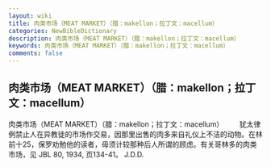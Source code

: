 ```yaml
---
layout: wiki
title: 肉类市场（MEAT MARKET）（腊：makellon；拉丁文：macellum）
categories: NewBibleDictionary
description: 肉类市场（MEAT MARKET）（腊：makellon；拉丁文：macellum）
keywords: 肉类市场（MEAT MARKET）（腊：makellon；拉丁文：macellum）
comments: false
---
```


## 肉类市场（MEAT MARKET）（腊：makellon；拉丁文：macellum）



肉类市场（MEAT MARKET）（腊：makellon；拉丁文：macellum）
　　犹太律例禁止人在异教徒的市场作交易，因那里出售的肉多来自礼仪上不洁的动物。在林前十25，保罗劝勉他的读者，毋须计较那种后人所谓的顾虑。有关哥林多的肉类市场，见 JBL
80, 1934, 页134-41。
J.D.D.




